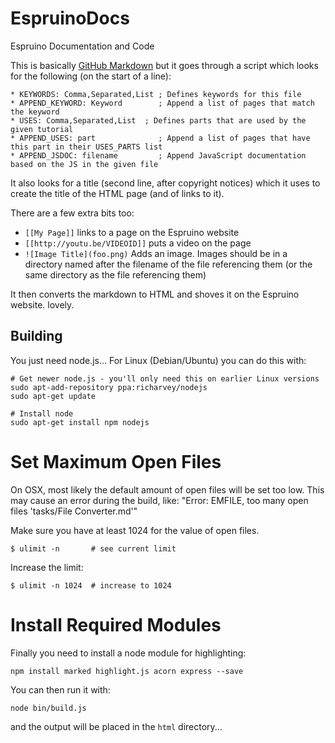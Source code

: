 <!--- Copyright (c) 2013 Gordon Williams, Pur3 Ltd. See the file LICENSE for copying permission. -->
EspruinoDocs
============

Espruino Documentation and Code

This is basically [GitHub Markdown](https://help.github.com/articles/github-flavored-markdown) but it goes through a script which looks for the following (on the start of a line):

    * KEYWORDS: Comma,Separated,List ; Defines keywords for this file
    * APPEND_KEYWORD: Keyword        ; Append a list of pages that match the keyword
    * USES: Comma,Separated,List  ; Defines parts that are used by the given tutorial
    * APPEND_USES: part              ; Append a list of pages that have this part in their USES_PARTS list
    * APPEND_JSDOC: filename         ; Append JavaScript documentation based on the JS in the given file

It also looks for a title (second line, after copyright notices) which it uses to create the title of the HTML page (and of links to it).

There are a few extra bits too:
* ```[[My Page]]``` links to a page on the Espruino website
* ```[[http://youtu.be/VIDEOID]]``` puts a video on the page
* ```![Image Title](foo.png)``` Adds an image. Images should be in a directory named after the filename of the file referencing them (or the same directory as the file referencing them)

It then converts the markdown to HTML and shoves it on the Espruino website. lovely.

Building
-------

You just need node.js... For Linux (Debian/Ubuntu) you can do this with:

```
# Get newer node.js - you'll only need this on earlier Linux versions
sudo apt-add-repository ppa:richarvey/nodejs 
sudo apt-get update

# Install node
sudo apt-get install npm nodejs
```
# Set Maximum Open Files
On OSX, most likely the default amount of open files will be set too low.  This may cause
an error during the build, like: "Error: EMFILE, too many open files 'tasks/File Converter.md'"

Make sure you have at least 1024 for the value of open files.

```
$ ulimit -n       # see current limit
```

Increase the limit:

```
$ ulimit -n 1024  # increase to 1024
```

# Install Required Modules

Finally you need to install a node module for highlighting:

```
npm install marked highlight.js acorn express --save
```

You can then run it with:

```
node bin/build.js
```

and the output will be placed in the `html` directory...
